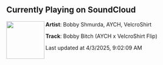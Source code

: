 ## Currently Playing on SoundCloud

[<img align="left" width="100" src="https://i1.sndcdn.com/artworks-1h3MOVXqhLjnxkoV-Sj36Rw-t500x500.png">](https://soundcloud.com/aychofficial/bobbybaychvelcroshirt)

**Artist**: Bobby Shmurda, AYCH, VelcroShirt 

**Track**: Bobby Bitch (AYCH x VelcroShirt Flip)

Last updated at 4/3/2025, 9:02:09 AM
